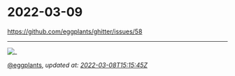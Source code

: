 # 2022-03-09

<https://github.com/eggplants/ghitter/issues/58>

---

![_](https://github.githubassets.com/images/mona-loading-default.gif)

[@eggplants](https://github.com/eggplants), *updated at: [2022-03-08T15:15:45Z](https://github.com/eggplants/ghitter/issues/58#issue-1162779871)*
